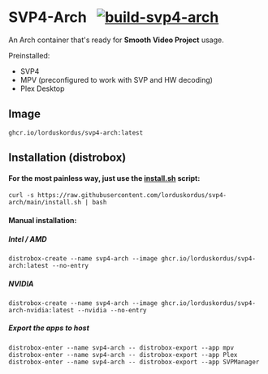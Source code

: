# SVP4-Arch &nbsp; [![build-svp4-arch](https://github.com/lorduskordus/svp4-arch/actions/workflows/build.yml/badge.svg)](https://github.com/lorduskordus/svp4-arch/actions/workflows/build.yml)

An Arch container that's ready for **Smooth Video Project** usage.

Preinstalled:

* SVP4
* MPV (preconfigured to work with SVP and HW decoding)
* Plex Desktop

## Image

```
ghcr.io/lorduskordus/svp4-arch:latest
```

## Installation (distrobox)

#### For the most painless way, just use the [install.sh](https://github.com/lorduskordus/svp4-arch/blob/main/install.sh) script:


```
curl -s https://raw.githubusercontent.com/lorduskordus/svp4-arch/main/install.sh | bash
```

#### Manual installation:

##### Intel / AMD
```
distrobox-create --name svp4-arch --image ghcr.io/lorduskordus/svp4-arch:latest --no-entry
```

##### NVIDIA
```
distrobox-create --name svp4-arch --image ghcr.io/lorduskordus/svp4-arch-nvidia:latest --nvidia --no-entry
```

##### Export the apps to host
```
distrobox-enter --name svp4-arch -- distrobox-export --app mpv
distrobox-enter --name svp4-arch -- distrobox-export --app Plex
distrobox-enter --name svp4-arch -- distrobox-export --app SVPManager
```